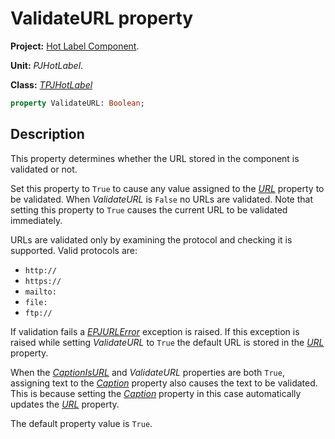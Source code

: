 # ValidateURL property #

**Project:** [Hot Label Component](HotLabelComponent.md).

**Unit:** _PJHotLabel_.

**Class:** _[TPJHotLabel](TPJHotLabel.md)_

```pascal
property ValidateURL: Boolean;
```

## Description ##

This property determines whether the URL stored in the component is validated or not.

Set this property to `True` to cause any value assigned to the _[URL](TPJHotLabelURL.md)_ property to be validated. When _ValidateURL_ is `False` no URLs are validated. Note that setting this property to `True` causes the current URL to be validated immediately.

URLs are validated only by examining the protocol and checking it is supported. Valid protocols are:

  * `http://`
  * `https://`
  * `mailto:`
  * `file:`
  * `ftp://`

If validation fails a _[EPJURLError](EPJURLError.md)_ exception is raised. If this exception is raised while setting _ValidateURL_ to `True` the default URL is stored in the _[URL](TPJHotLabelURL.md)_ property.

When the _[CaptionIsURL](TPJHotLabelCaptionIsURL.md)_ and _ValidateURL_ properties are both `True`, assigning text to the _[Caption](TPJHotLabelCaption.md)_ property also causes the text to be validated. This is because setting the _[Caption](TPJHotLabelCaption.md)_ property in this case automatically updates the _[URL](TPJHotLabelURL.md)_ property.

The default property value is `True`.